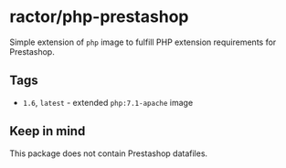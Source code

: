 # ractor/php-prestashop

Simple extension of `php` image to fulfill PHP extension requirements for Prestashop.

## Tags

- `1.6`, `latest` - extended `php:7.1-apache` image

## Keep in mind

This package does not contain Prestashop datafiles.
